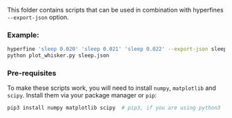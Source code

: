 This folder contains scripts that can be used in combination with hyperfines `--export-json` option.

### Example:

```bash
hyperfine 'sleep 0.020' 'sleep 0.021' 'sleep 0.022' --export-json sleep.json
python plot_whisker.py sleep.json
```

### Pre-requisites

To make these scripts work, you will need to install `numpy`, `matplotlib` and `scipy`. Install them via
your package manager or `pip`:

```bash
pip3 install numpy matplotlib scipy  # pip3, if you are using python3
```
